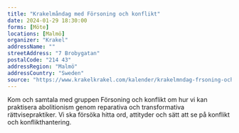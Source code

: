 ```yaml
---
title: "Krakelmåndag med Försoning och konflikt"
date: 2024-01-29 18:30:00
forms: [Möte]
locations: [Malmö]
organizer: "Krakel"
addressName: ""
streetAddress: "7 Brobygatan"
postalCode: "214 43"
addressRegion: "Malmö"
addressCountry: "Sweden"
source: "https://www.krakelkrakel.com/kalender/krakelmndag-frsoning-och-konflikt"
---
```

Kom och samtala med gruppen Försoning och konflikt om hur vi kan praktisera abolitionism genom reparativa och transformativa rättvisepraktiker. Vi ska försöka hitta ord, attityder och sätt att se på konflikt och konflikthantering.